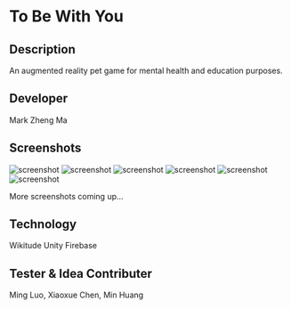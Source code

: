# To Be With You

## Description

An augmented reality pet game for mental health and education purposes.

## Developer

Mark Zheng Ma

## Screenshots

![screenshot](./loginUI.png)
![screenshot](./gameLaunch.png)
![screenshot](./gamePlay1.png)
![screenshot](./gamePlay2.png)
![screenshot](./hintUI1.png)
![screenshot](./hintUI2.png)

More screenshots coming up...

## Technology

Wikitude
Unity
Firebase

## Tester & Idea Contributer

Ming Luo, Xiaoxue Chen, Min Huang